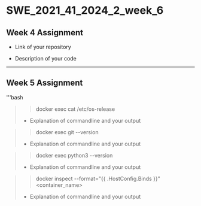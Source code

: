 # SWE_2021_41_2024_2_week_6

## Week 4 Assignment

- Link of your repository

- Description of your code
---
## Week 5 Assignment
'''bash
>> docker exec <your container> cat /etc/os-release
> - Explanation of commandline and your output

>> docker exec <your container> git --version
> - Explanation of commandline and your output

>> docker exec <your container> python3 --version
> - Explanation of commandline and your output

>> docker inspect --format="{{ .HostConfig.Binds }}" <container_name>
> - Explanation of commandline and your output

